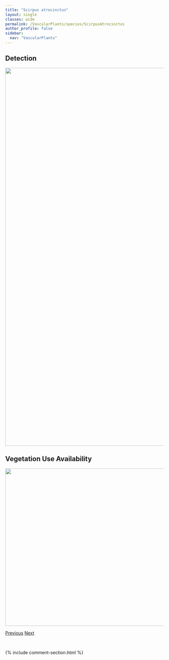 ```yaml
---
title: "Scirpus atrocinctus"
layout: single
classes: wide
permalink: /VascularPlants/species/ScirpusAtrocinctus
author_profile: false
sidebar:
  nav: "VascularPlants"
---
```


<h2>Detection</h2>

<a href="https://drive.google.com/uc?export=view&id=1AjZYW7eC5dnRJC53VCqTFt-x3jzlho8A">
<img src="https://drive.google.com/uc?export=view&id=1AjZYW7eC5dnRJC53VCqTFt-x3jzlho8A" height = "1200" width = "800">
</a>


<h2>Vegetation Use Availability</h2>

<a href="https://drive.google.com/uc?export=view&id=1jui2mnPjUjUyYJd5s_b_kXM1G_rTxOpD">
<img src="https://drive.google.com/uc?export=view&id=1jui2mnPjUjUyYJd5s_b_kXM1G_rTxOpD" height = "500" width = "1000">
</a>


<a href="/DevelopmentWebsite/VascularPlants/species/SchoenoplectusPungens" class="pagination--pager" title="Schoenoplectus pungens">Previous</a> <a href="/DevelopmentWebsite/VascularPlants/species/ScirpusMicrocarpus" class="pagination--pager" title="Scirpus microcarpus">Next</a>

<p>&nbsp;</p>

{% include comment-section.html %}
